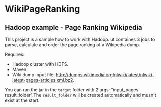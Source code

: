 # WikiPageRanking
##  Hadoop example - Page Ranking Wikipedia

This project is a sample how to work with Hadoop. ut containes 3 jobs to parse, calculate and order the page ranking
of a Wikipedia dump.

Requires:

- Hadoop cluster with HDFS.
- Maven.
- Wiki dump input file: http://dumps.wikimedia.org/nlwiki/latest/nlwiki-latest-pages-articles.xml.bz2.

You can run the jar in the `target` folder with 2 args: "input_pages result_folder".The `result_folder` will be created automatically and musn't exist at the start. 
